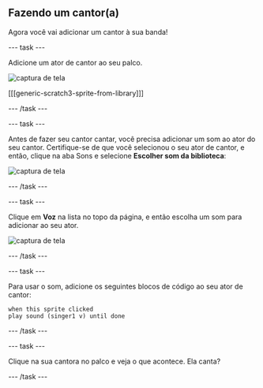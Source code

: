 ## Fazendo um cantor(a)

Agora você vai adicionar um cantor à sua banda!

--- task ---

Adicione um ator de cantor ao seu palco.

![captura de tela](images/band-singer-mic.png)

[[[generic-scratch3-sprite-from-library]]]

--- /task ---

--- task ---

Antes de fazer seu cantor cantar, você precisa adicionar um som ao ator do seu cantor. Certifique-se de que você selecionou o seu ator de cantor, e então, clique na aba Sons e selecione **Escolher som da biblioteca**:

![captura de tela](images/band-import-sound-annotated.png)

--- /task ---

--- task ---

Clique em **Voz** na lista no topo da página, e então escolha um som para adicionar ao seu ator.

![captura de tela](images/band-choose-sound.png)

--- /task ---

--- task ---

Para usar o som, adicione os seguintes blocos de código ao seu ator de cantor:

```blocks3
when this sprite clicked
play sound (singer1 v) until done
```

--- /task ---

--- task ---

Clique na sua cantora no palco e veja o que acontece. Ela canta?

--- /task ---